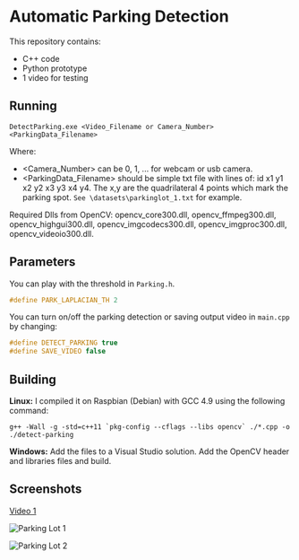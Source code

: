 Automatic Parking Detection
===========================

This repository contains:

- C++ code
- Python prototype
- 1 video for testing

Running
-------

`DetectParking.exe <Video_Filename or Camera_Number> <ParkingData_Filename>`

Where:
- <Camera_Number> can be 0, 1, ... for webcam or usb camera.
- <ParkingData_Filename> should be simple txt file with lines of: id x1 y1 x2 y2 x3 y3 x4 y4.
  The x,y are the quadrilateral 4 points which mark the parking spot.
  `See \datasets\parkinglot_1.txt` for example.
  
Required Dlls from OpenCV: opencv_core300.dll, opencv_ffmpeg300.dll, opencv_highgui300.dll, opencv_imgcodecs300.dll, opencv_imgproc300.dll, opencv_videoio300.dll.

Parameters
----------

You can play with the threshold in `Parking.h`.

```c++
#define PARK_LAPLACIAN_TH 2
```

You can turn on/off the parking detection or saving output video in `main.cpp` by changing:

```c++
#define DETECT_PARKING true
#define SAVE_VIDEO false
```

Building
--------

**Linux:** I compiled it on Raspbian (Debian) with GCC 4.9 using the following command:

```g++ -Wall -g -std=c++11 `pkg-config --cflags --libs opencv` ./*.cpp -o ./detect-parking```

**Windows:** Add the files to a Visual Studio solution. Add the OpenCV header and libraries files and build.

Screenshots
-----------

[Video 1](https://youtu.be/bPeGC8-PQJg)

![Parking Lot 1](/docs/parking_lot_img1.jpg)

![Parking Lot 2](/docs/parking_lot_img2.jpg)